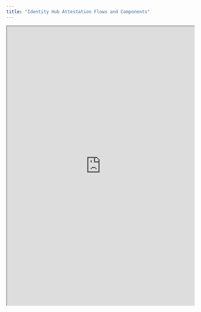 ```yaml
---
title: "Identity Hub Attestation Flows and Components"
---
```




<iframe height="750" width="100%" src="https://ewelton.github.io/ktest/wiki.html#Identity%20Hub%20Attestation%20Flows%20and%20Components"></iframe>
